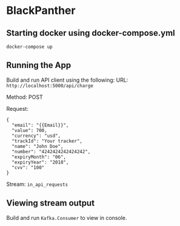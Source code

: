 # BlackPanther
## Starting docker using docker-compose.yml
``docker-compose up``


## Running the App
Build and run API client using the following:
URL: ``http://localhost:5000/api/charge``


Method: POST


Request:
```
{
  "email": "{{Email}}",
  "value": 700,
  "currency": "usd",
  "trackId": "Your tracker",  
  "name": "John Doe",
  "number": "4242424242424242",
  "expiryMonth": "06",
  "expiryYear": "2018",
  "cvv": "100"
}
```

Stream: ``in_api_requests``




## Viewing stream output
Build and run ``Kafka.Consumer`` to view in console.
